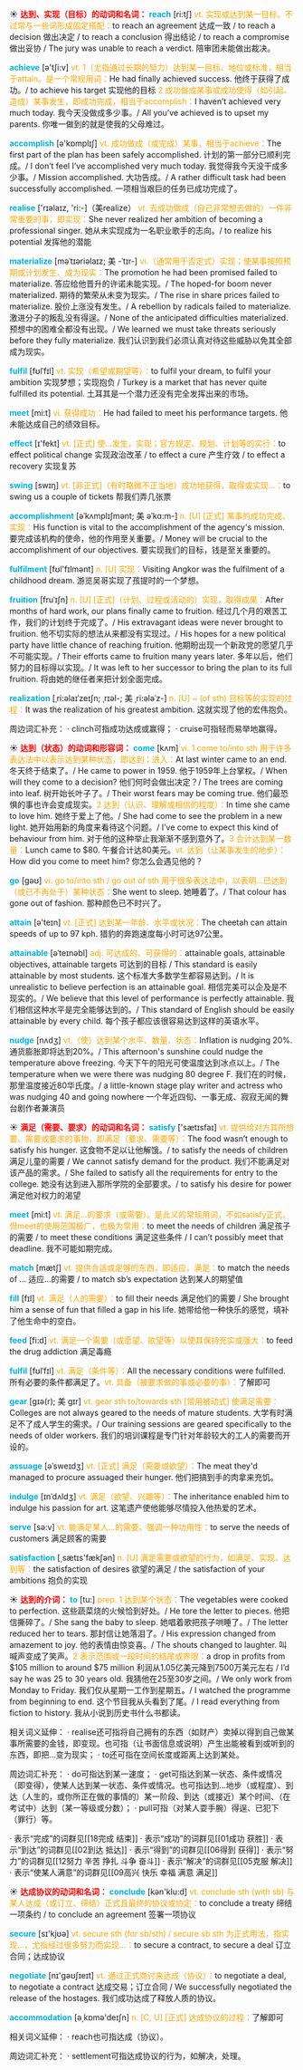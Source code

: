 ☀ <font color="red">**达到、实现（目标）的动词和名词：**</font>
<font color="sky blue">**reach**</font> [ri:tʃ] 
<font color="orange">vt. 实现或达到某一目标。不过常与一些词形成固定搭配：</font>to reach an agreement 达成一致 / to reach a decision 做出决定 / to reach a conclusion 得出结论 / to reach a compromise 做出妥协 / The jury was unable to reach a verdict. 陪审团未能做出裁决。

<font color="sky blue">**achieve**</font> [ə'tʃi:v] 
<font color="orange">vt. 1（尤指通过长期的努力）达到某一目标、地位或标准，相当于attain。是一个常规用词：</font>He had finally achieved success. 他终于获得了成功。/ to achieve his target  实现他的目标 <font color="orange">2 成功做成某事或成功使得（如引起、造成）某事发生，即成功完成，相当于accomplish：</font>I haven’t achieved very much today. 我今天没做成多少事。/ All you’ve achieved is to upset my parents. 你唯一做到的就是使我的父母难过。

<font color="sky blue">**accomplish**</font> [ə'kɒmplɪʃ] 
<font color="orange">vt. 成功做成（或完成）某事，相当于achieve：</font>The first part of the plan has been safely accomplished. 计划的第一部分已顺利完成。/ I don’t feel I’ve accomplished very much today. 我觉得我今天没干成多少事。/ Mission accomplished. 大功告成。/ A rather difficult task had been successfully accomplished. 一项相当艰巨的任务已成功完成了。

<font color="sky blue">**realise**</font> ['rɪəlaɪz, 'ri:-]（美realize）
<font color="orange">vt. 去成功做成（自己非常想去做的）一件非常重要的事，即实现：</font>She never realized her ambition of becoming a professional singer. 她从未实现成为一名职业歌手的志向。/ to realize his potential 发挥他的潜能
           
<font color="sky blue">**materialize**</font> [məˈtɪəriəlaɪz; 美 -ˈtɪr-]
<font color="orange">vi.（通常用于否定式）实现；使某事按照预期或计划发生、成为现实：</font>The promotion he had been promised failed to materialize. 答应给他晋升的许诺未能实现。/ The hoped-for boom never materialized. 期待的繁荣从未变为现实。/ The rise in share prices failed to materialize. 股价上涨没有发生。/ A rebellion by radicals failed to materialize. 激进分子的叛乱没有得逞。/ None of the anticipated difficulties materialized. 预想中的困难全都没有出现。/ We learned we must take threats seriously before they fully materialize. 我们认识到我们必须认真对待这些威胁以免其全部成为现实。

<font color="sky blue">**fulfil**</font> [fʊlˈfɪl]
<font color="orange">vt. 实现（希望或期望等）：</font>to fulfil your dream, to fulfil your ambition 实现梦想；实现抱负 / Turkey is a market that has never quite fulfilled its potential. 土耳其是一个潜力还没有完全发挥出来的市场。
     
<font color="sky blue">**meet**</font> [mi:t] 
<font color="orange">vi. 获得成功：</font>He had failed to meet his performance targets. 他未能达成自己的绩效目标。

<font color="sky blue">**effect**</font> [ɪ'fekt] 
<font color="orange">vt. [正式] 使…发生，实现；官方规定、规划、计划等的实行：</font>to effect political change 实现政治改革 / to effect a cure 产生疗效 / to effect a recovery 实现复苏

<font color="sky blue">**swing**</font> [swɪŋ] 
<font color="orange">vt. [非正式]（有时略微不正当地）成功地获得，取得或实现…：</font>to swing us a couple of tickets 帮我们弄几张票
           
<font color="sky blue">**accomplishment**</font> [əˈkʌmplɪʃmənt; 美 əˈkɑ:m-]
<font color="orange">n. [U] [正式] 某事的成功完成、实现：</font>His function is vital to the accomplishment of the agency's mission. 要完成该机构的使命，他的作用至关重要。/ Money will be crucial to the accomplishment of our objectives. 要实现我们的目标，钱是至关重要的。
           
<font color="sky blue">**fulfilment**</font> [fʊl'fɪlmənt]
<font color="orange">n. [U] 实现：</font>Visiting Angkor was the fulfilment of a childhood dream. 游览吴哥实现了孩提时的一个梦想。

<font color="sky blue">**fruition**</font> [fruˈɪʃn]
<font color="orange">n. [U] [正式]（计划、过程或活动的）实现，取得成果：</font>After months of hard work, our plans finally came to fruition. 经过几个月的艰苦工作，我们的计划终于完成了。/ His extravagant ideas were never brought to fruition. 他不切实际的想法从来都没有实现过。/ His hopes for a new political party have little chance of reaching fruition. 他期盼出现一个新政党的愿望几乎不可能实现。/ Their efforts came to fruition many years later. 多年以后，他们努力的目标得以实现。/ It was left to her successor to bring the plan to its full fruition. 将由她的继任者来把计划全面完成。
           
<font color="sky blue">**realization**</font> [ˌri:əlaɪˈzeɪʃn; ˌrɪəl-; 美 ˌri:ələˈz-]
<font color="orange">n. [U] ~ (of sth) 目标等的实现的过程：</font>It was the realization of his greatest ambition. 这就实现了他的宏伟抱负。
 
周边词汇补充：
· clinch可指成功达成或赢得；
· cruise可指轻而易举地赢得。

☀ <font color="red">**达到（状态）的动词和形容词：**</font>
<font color="sky blue">**come**</font> [kʌm] 
<font color="orange">vi. 1 come to/into sth 用于许多表达法中以表示达到某种状态，即达到；进入：</font>At last winter came to an end. 冬天终于结束了。/ He came to power in 1959. 他于1959年上台掌权。/ When will they come to a decision? 他们何时会做出决定？/ The trees are coming into leaf. 树开始长叶子了。/ Their worst fears may be coming true. 他们最恐惧的事也许会变成现实。<font color="orange">2 达到（认识、理解或相信的程度）：</font>In time she came to love him. 她终于爱上了他。/ She had come to see the problem in a new light. 她开始用新的角度来看待这个问题。/ I’ve come to expect this kind of behaviour from him. 对于他的这种举止我渐渐不感到意外了。<font color="orange">3 合计达到某一数量：</font>Lunch came to $80. 午餐合计达80美元。<font color="orange">vt. 达到（让某事发生的地步）：</font>How did you come to meet him? 你怎么会遇见他的？

<font color="sky blue">**go**</font> [ɡəʊ] 
<font color="orange">vi. go to/into sth / go out of sth 用于很多表达法中，以表明…已达到（或已不再处于）某种状态：</font>She went to sleep. 她睡着了。/ That colour has gone out of fashion. 那种颜色已不时兴了。

<font color="sky blue">**attain**</font> [ə'teɪn] 
<font color="orange">vt. [正式] 达到某一年龄、水平或状况：</font>The cheetah can attain speeds of up to 97 kph. 猎豹的奔跑速度每小时可达97公里。
                      
<font color="sky blue">**attainable**</font> [əˈteɪnəbl]
<font color="orange">adj. 可达成的、可获得的：</font>attainable goals, attainable objectives, attainable targets 可达到的目标 / This standard is easily attainable by most students. 这个标准大多数学生都容易达到。/ It is unrealistic to believe perfection is an attainable goal. 相信完美可以企及是不现实的。/ We believe that this level of performance is perfectly attainable. 我们相信这种水平是完全能够达到的。/ This standard of English should be easily attainable by every child. 每个孩子都应该很容易达到这样的英语水平。

<font color="sky blue">**nudge**</font> [nʌdʒ]
<font color="orange">vt.（使）达到某个水平、数量、状态：</font>Inflation is nudging 20%. 通货膨胀即将达到20%。/ This afternoon's sunshine could nudge the temperature above freezing. 今天下午的阳光可使温度达到冰点以上。/ The temperature when we were there was nudging 80 degree F. 我们在的时候，那里温度接近80华氏度。/ a little-known stage play writer and actress who was nudging 40 and going nowhere 一个年近四旬、一事无成、寂寂无闻的舞台剧作者兼演员

☀ <font color="red">**满足（需要、要求）的动词和名词：**</font>
<font color="sky blue">**satisfy**</font> ['sætɪsfaɪ] 
<font color="orange">vt. 提供给对方其所想要、需要或要求的事物，即满足（要求、需要等）：</font>The food wasn’t enough to satisfy his hunger. 这食物不足以让他解饿。/ to satisfy the needs of children 满足儿童的需要 / We cannot satisfy demand for the product. 我们不能满足对该产品的需求。/ She failed to satisfy all the requirements for entry to the college. 她没有达到进入那所学院的全部要求。/ to satisfy his desire for power 满足他对权力的渴望

<font color="sky blue">**meet**</font> [mi:t] 
<font color="orange">vt. 满足…的要求（或需要）。是此义的常规用词，不如satisfy正式，但meet的使用范围极广，也极为常用：</font>to meet the needs of children 满足孩子的需要 / to meet these conditions 满足这些条件 / I can’t possibly meet that deadline. 我不可能如期完成。

<font color="sky blue">**match**</font> [mætʃ] 
<font color="orange">vt. 提供合适或足够的东西，即适应，满足：</font>to match the needs of ... 适应…的需要 / to match sb’s expectation 达到某人的期望值

<font color="sky blue">**fill**</font> [fɪl] 
<font color="orange">vt. 满足（人的需要）：</font>to fill their needs 满足他们的需要 / She brought him a sense of fun that filled a gap in his life. 她带给他一种快乐的感觉，填补了他生命中的空白。

<font color="sky blue">**feed**</font> [fi:d] 
<font color="orange">vt. 满足一个需要（或愿望、欲望等）以使其保持充实或强大：</font>to feed the drug addiction 满足毒瘾
                      
<font color="sky blue">**fulfil**</font> [fʊlˈfɪl]
<font color="orange">vt. 满足（条件等）：</font>All the necessary conditions were fulfilled. 所有必要的条件都满足了。<font color="orange">vt. 具备（被要求做的事或必要的事）：</font>了解即可
           
<font color="sky blue">**gear**</font> [gɪə(r); 美 gɪr]
<font color="orange">vt. gear sth to/towards sth [常用被动式] 使满足需要：</font>Colleges are not always geared to the needs of mature students. 大学有时满足不了成人学生的需求。/ Our training sessions are geared specifically to the needs of older workers. 我们的培训课程是专门针对年龄较大的工人的需要而开设的。

<font color="sky blue">**assuage**</font> [əˈsweɪdʒ]
<font color="orange">vt. [正式] 满足（需要或欲望）：</font>The meat they'd managed to procure assuaged their hunger. 他们把搞到手的肉拿来充饥。
           
<font color="sky blue">**indulge**</font> [ɪnˈdʌldʒ]
<font color="orange">vt. 满足（欲望、兴趣等）：</font>The inheritance enabled him to indulge his passion for art. 这笔遗产使他能够尽情投入他热爱的艺术。

<font color="sky blue">**serve**</font> [sə:v] 
<font color="orange">vt. 能满足某人…的需要。强调一种功用性：</font>to serve the needs of customers 满足顾客的需要

<font color="sky blue">**satisfaction**</font> [͵sætɪs'fækʃən] 
<font color="orange">n. [U] 满足需要或欲望的行为，如满足、实现、达到等：</font>the satisfaction of desires 欲望的满足 / the satisfaction of your ambitions 抱负的实现

☀ <font color="red">**达到的介词：**</font>
<font color="sky blue">**to**</font> [tu:] 
<font color="orange">prep. 1 达到某个状态：</font>The vegetables were cooked to perfection. 这些蔬菜烧的火候恰到好处。/ He tore the letter to pieces. 他把信撕碎了。/ She sang the baby to sleep. 她唱着歌把孩子哄睡了。/ The letter reduced her to tears. 那封信让她落泪了。/ His expression changed from amazement to joy. 他的表情由惊变喜。/ The shouts changed to laughter. 叫喊声变成了笑声。<font color="orange">2 表示范围或一段时间的结尾或界限：</font>a drop in profits from $105 million to around $75 million 利润从1.05亿美元降到7500万美元左右 / I’d say he was 25 to 30 years old. 我猜他在25至30岁之间。/ We only work from Monday to Friday. 我们仅从星期一工作到星期五。/ I watched the programme from beginning to end. 这个节目我从头看到了尾。/ I read everything from fiction to history. 我从小说到历史书什么书都读。

相关词义延伸：
· realise还可指将自己拥有的东西（如财产）卖掉以得到自己做某事所需要的金钱，即变现。也可指（让书面信息或说明）产生出能被看到或听到的东西，即把…变为现实；
· to还可指在空间长度或距离上达到某处。

周边词汇补充：
· do可指达到某一速度；
· get可指达到某一状态、条件或情况（即变得），使某人达到某一状态、条件或情况。也可指达到…地步（或程度）、到达（人生的，或你所正在做的事情的）某一阶段、到达（或接近）某个时间、（在考试中）达到（某一等级或分数）；
· pull可指（对某人耍手腕）得逞、已犯下（罪行）等。

· 表示“完成”的词群见[[18完成 结束]]
· 表示“成功”的词群见[[01成功 获胜]]
· 表示“到达”的词群见[[02到达 抵达]]
· 表示“得到”的词群见[[06得到 获得]]
· 表示“努力”的词群见[[12努力 辛苦 挣扎 斗争 奋斗]]
· 表示“解决”的词群见[[05克服 解决]]
· 表示“使某人满意”的词群见[[09高兴 快乐 幸福 满意 满足]]

☀ <font color="red">**达成协议的动词和名词：**</font>
<font color="sky blue">**conclude**</font> [kən'klu:d] 
<font color="orange">vt. conclude sth (with sb) 与某人达成（或订立、缔结）正式且最终的协议或协定：</font>to conclude a treaty 缔结一项条约 / to conclude an agreement 签署一项协议

<font color="sky blue">**secure**</font> [sɪ'kjʊə] 
<font color="orange">vt. secure sth (for sb/sth) / secure sb sth 为正式用法，指实现…，尤指经过很多努力而实现…：</font>to secure a contract, to secure a deal 订立合同；达成协议

<font color="sky blue">**negotiate**</font> [nɪ'ɡəʊʃɪeɪt] 
<font color="orange">vt. 通过正式商讨来达成（协议）：</font>to negotiate a deal, to negotiate a contract 达成交易；订立合同 / We successfully negotiated the release of the hostages. 我们成功达成了释放人质的协议。

<font color="sky blue">**accommodation**</font> [ə͵kɒmə'deɪʃn] 
<font color="orange">n. [C, U] [正式] 达成协议的过程：</font>了解即可

相关词义延伸：
· reach也可指达成（协议）。

周边词汇补充：
· settlement可指达成协议的行为，如解决，处理。
